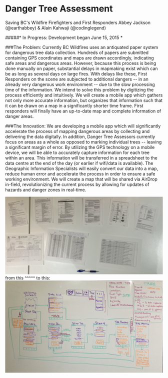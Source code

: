 # Danger Tree Assessment
Saving BC's Wildfire Firefighters and First Responders 
Abbey Jackson (@earthabbey) & Alain Kahwaji (@codinglegend)

#####* In Progress: Development began June 15, 2015 *

###The Problem:
Currently BC Wildfires uses an antiquated paper system for dangerous tree data collection. Hundreds of papers are submitted containing GPS coordinates and maps are drawn accordingly, indicating safe areas and dangerous areas. However, because this process is being done manually on paper, substantial delays in mapmaking exist which can be as long as several days on large fires. With delays like these, First Responders on the scene are subjected to additional dangers -- in an already very dangerous work environment -- due to the slow processing time of the information. We intend to solve this problem by digitizing the process efficiently and intuitively. We will create a mobile app which gathers not only more accurate information, but organizes that information such that it can be drawn on a map in a significantly shorter time frame. First responders will finally have an up-to-date map and complete information of danger areas. 

###The Innovation:
We are developing a mobile app which will significantly accelerate the process of mapping dangerous areas by collecting and delivering the data digitally. In addition, Danger Tree Assessors currently focus on areas as a whole as opposed to marking individual trees -- leaving a significant margin of error. By utilizing the GPS technology on a mobile device, we will be able to accurately capture information for each tree within an area. This information will be transferred in a spreadsheet to the data centre at the end of the day (or earlier if wifi/data is available). The Geographic Information Specialists will easily convert our data into a map, reduce human error and accelerate the process in order to ensure a safe working environment. We will create a map that will be shared via AirDrop in-field, revolutionizing the current process by allowing for updates of  hazards and danger zones in real-time.

![Paperwork](DangerTreeAssessment/Paperwork.jpg)
from this ^^^^^ to this:
![Paperwork](DangerTreeAssessment/Storyboard.jpg)
